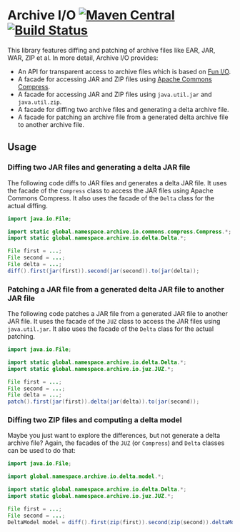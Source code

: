# Archive I/O [![Maven Central](https://img.shields.io/maven-central/v/global.namespace.archive-diff/archive-diff.svg)](http://search.maven.org/#search%7Cga%7C1%7Cg%3A%22global.namespace.archive-diff%22) [![Build Status](https://api.travis-ci.org/christian-schlichtherle/archive-diff.svg)](https://travis-ci.org/christian-schlichtherle/archive-diff)

This library features diffing and patching of archive files like EAR, JAR, WAR, ZIP et al.
In more detail, Archive I/O provides:

+ An API for transparent access to archive files which is based on [Fun I/O].
+ A facade for accessing JAR and ZIP files using [Apache Commons Compress].
+ A facade for accessing JAR and ZIP files using `java.util.jar` and `java.util.zip`.
+ A facade for diffing two archive files and generating a delta archive file.
+ A facade for patching an archive file from a generated delta archive file to another archive file.

## Usage

### Diffing two JAR files and generating a delta JAR file

The following code diffs to JAR files and generates a delta JAR file.
It uses the facade of the `Compress` class to access the JAR files using Apache Commons Compress.
It also uses the facade of the `Delta` class for the actual diffing.

```java
import java.io.File;

import static global.namespace.archive.io.commons.compress.Compress.*;
import static global.namespace.archive.io.delta.Delta.*;

File first = ...;
File second = ...;
File delta = ...;
diff().first(jar(first)).second(jar(second)).to(jar(delta));
```

### Patching a JAR file from a generated delta JAR file to another JAR file

The following code patches a JAR file from a generated JAR file to another JAR file.
It uses the facade of the `JUZ` class to access the JAR files using `java.util.jar`.
It also uses the facade of the `Delta` class for the actual patching.

```java
import java.io.File;

import static global.namespace.archive.io.delta.Delta.*;
import static global.namespace.archive.io.juz.JUZ.*;

File first = ...;
File second = ...;
File delta = ...;
patch().first(jar(first)).delta(jar(delta)).to(jar(second));
```

### Diffing two ZIP files and computing a delta model

Maybe you just want to explore the differences, but not generate a delta archive file?
Again, the facades of the `JUZ` (or `Compress`) and `Delta` classes can be used to do that:

```java
import java.io.File;

import global.namespace.archive.io.delta.model.*;

import static global.namespace.archive.io.delta.Delta.*;
import static global.namespace.archive.io.juz.JUZ.*;

File first = ...;
File second = ...;
DeltaModel model = diff().first(zip(first)).second(zip(second)).deltaModel();
```

[Apache Commons Compress]: https://commons.apache.org/proper/commons-compress/
[Fun I/O]: https://github.com/christian-schlichtherle/fun-io
